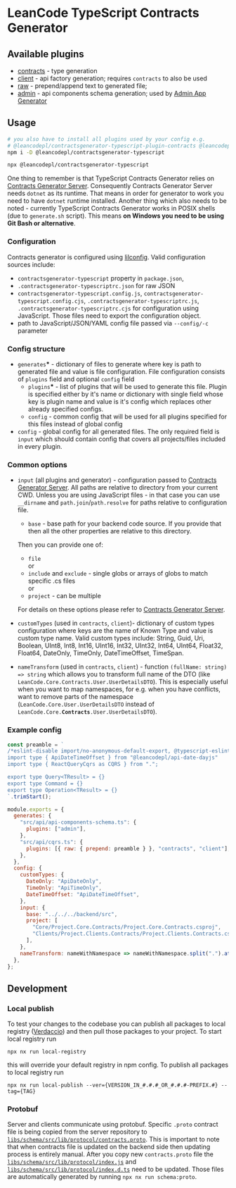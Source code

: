 # LeanCode TypeScript Contracts Generator

## Available plugins

- [contracts](./plugins/contracts/) - type generation
- [client](./plugins/client/) - api factory generation; requires `contracts` to also be used
- [raw](./plugins/raw) - prepend/append text to generated file;
- [admin](./plugins/admin) - api components schema generation; used by [Admin App Generator](./packages/api-admin/)

## Usage

```sh
# you also have to install all plugins used by your config e.g.
# @leancodepl/contractsgenerator-typescript-plugin-contracts @leancodepl/contractsgenerator-typescript-plugin-client @leancodepl/contractsgenerator-typescript-plugin-raw
npm i -D @leancodepl/contractsgenerator-typescript

npx @leancodepl/contractsgenerator-typescript
```

One thing to remember is that TypeScript Contracts Generator relies on
[Contracts Generator Server](https://github.com/leancodepl/contractsgenerator). Consequently Contracts Generator Server
needs `dotnet` as its runtime. That means in order for generator to work you need to have `dotnet` runtime installed.
Another thing which also needs to be noted - currently TypeScript Contracts Generator works in POSIX shells (due to
`generate.sh` script). This means **on Windows you need to be using Git Bash or alternative**.

### Configuration

Contracts generator is configured using [lilconfig](https://github.com/antonk52/lilconfig). Valid configuration sources
include:

- `contractsgenerator-typescript` property in `package.json`,
- `.contractsgenerator-typescriptrc.json` for raw JSON
- `contractsgenerator-typescript.config.js`, `contractsgenerator-typescript.config.cjs`,
  `.contractsgenerator-typescriptrc.js`, `.contractsgenerator-typescriptrc.cjs` for configuration using JavaScript.
  Those files need to export the configuration object.
- path to JavaScript/JSON/YAML config file passed via `--config/-c` parameter

### Config structure

- `generates`**\*** - dictionary of files to generate where key is path to generated file and value is file
  configuration. File configuration consists of `plugins` field and optional `config` field
  - `plugins`**\*** - list of plugins that will be used to generate this file. Plugin is specified either by it's name
    or dictionary with single field whose key is plugin name and value is it's config which replaces other already
    specified configs.
  - `config` - common config that will be used for all plugins specified for this files instead of global config
- `config` - global config for all generated files. The only required field is `input` which should contain config that
  covers all projects/files included in every plugin.

### Common options

- `input` (all plugins and generator) - configuration passed to
  [Contracts Generator Server](https://github.com/leancodepl/contractsgenerator). All paths are relative to directory
  from your current CWD. Unless you are using JavaScript files - in that case you can use `__dirname` and
  `path.join`/`path.resolve` for paths relative to configuration file.

  - `base` - base path for your backend code source. If you provide that then all the other properties are relative to
    this directory.

  Then you can provide one of:

  - `file`  
    or
  - `include` and `exclude` - single globs or arrays of globs to match specific .cs files  
    or
  - `project` - can be multiple

  For details on these options please refer to
  [Contracts Generator Server](https://github.com/leancodepl/contractsgenerator).

- `customTypes` (used in `contracts`, `client`)- dictionary of custom types configuration where keys are the name of
  Known Type and value is custom type name. Valid custom types include: String, Guid, Uri, Boolean, UInt8, Int8, Int16,
  UInt16, Int32, UInt32, Int64, UInt64, Float32, Float64, DateOnly, TimeOnly, DateTimeOffset, TimeSpan.

- `nameTransform` (used in `contracts`, `client`) - function `(fullName: string) => string` which allows you to
  transform full name of the DTO (like `LeanCode.Core.Contracts.User.UserDetailsDTO`). This is especially useful when
  you want to map namespaces, for e.g. when you have conflicts, want to remove parts of the namespace
  (`LeanCode.Core.User.UserDetailsDTO` instead of `LeanCode.Core.`**`Contracts`**`.User.UserDetailsDTO`).

### Example config

```js
const preamble = `
/*eslint-disable import/no-anonymous-default-export, @typescript-eslint/no-unused-vars, @typescript-eslint/ban-types, @typescript-eslint/no-empty-interface, @typescript-eslint/no-namespace*/
import type { ApiDateTimeOffset } from "@leancodepl/api-date-dayjs"
import type { ReactQueryCqrs as CQRS } from ".";

export type Query<TResult> = {}
export type Command = {}
export type Operation<TResult> = {}
`.trimStart();

module.exports = {
  generates: {
    "src/api/api-components-schema.ts": {
      plugins: ["admin"],
    },
    "src/api/cqrs.ts": {
      plugins: [{ raw: { prepend: preamble } }, "contracts", "client"],
    },
  },
  config: {
    customTypes: {
      DateOnly: "ApiDateOnly",
      TimeOnly: "ApiTimeOnly",
      DateTimeOffset: "ApiDateTimeOffset",
    },
    input: {
      base: "../../../backend/src",
      project: [
        "Core/Project.Core.Contracts/Project.Core.Contracts.csproj",
        "Clients/Project.Clients.Contracts/Project.Clients.Contracts.csproj",
      ],
    },
    nameTransform: nameWithNamespace => nameWithNamespace.split(".").at(-1),
  },
};
```

## Development

### Local publish

To test your changes to the codebase you can publish all packages to local registry
([Verdaccio](https://verdaccio.org/)) and then pull those packages to your project. To start local registry run

```
npx nx run local-registry
```

this will override your default registry in npm config. To publish all packages to local registry run

```
npx nx run local-publish --ver={VERSION_IN_#.#.#_OR_#.#.#-PREFIX.#} --tag={TAG}
```

### Protobuf

Server and clients communicate using protobuf. Specific `.proto` contract file is being copied from the server
repository to [`libs/schema/src/lib/protocol/contracts.proto`](./libs/schema/src/lib/protocol/contracts.proto). This is
important to note that when contracts file is updated on the backend side then updating process is entirely manual.
After you copy new `contracts.proto` file the
[`libs/schema/src/lib/protocol/index.js`](./libs/schema/src/lib/protocol/index.js) and
[`libs/schema/src/lib/protocol/index.d.ts`](./libs/schema/src/lib/protocol/index.d.ts) need to be updated. Those files
are automatically generated by running `npx nx run schema:proto`.
